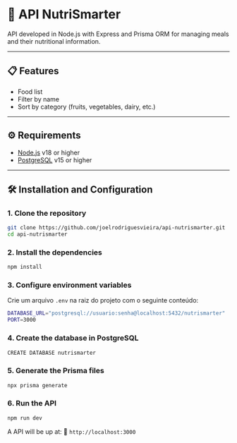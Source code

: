 # 🥗 API NutriSmarter 

API developed in Node.js with Express and Prisma ORM for managing meals and their nutritional information.

---

## 📋 Features

- Food list
- Filter by name
- Sort by category (fruits, vegetables, dairy, etc.)

---

## ⚙️ Requirements

- [Node.js](https://nodejs.org/) v18 or higher
- [PostgreSQL](https://www.postgresql.org/) v15 or higher

---

## 🛠️ Installation and Configuration

### 1. Clone the repository

```bash
git clone https://github.com/joelrodriguesvieira/api-nutrismarter.git
cd api-nutrismarter
```
### 2. Install the dependencies

```bash
npm install
```
### 3. Configure environment variables
Crie um arquivo `.env` na raiz do projeto com o seguinte conteúdo:
```bash
DATABASE_URL="postgresql://usuario:senha@localhost:5432/nutrismarter"
PORT=3000
```
### 4. Create the database in PostgreSQL
```bash
CREATE DATABASE nutrismarter
```
### 5. Generate the Prisma files
```bash
npx prisma generate
```
### 6. Run the API
```bash
npm run dev
```
A API will be up at:
📍 `http://localhost:3000`
